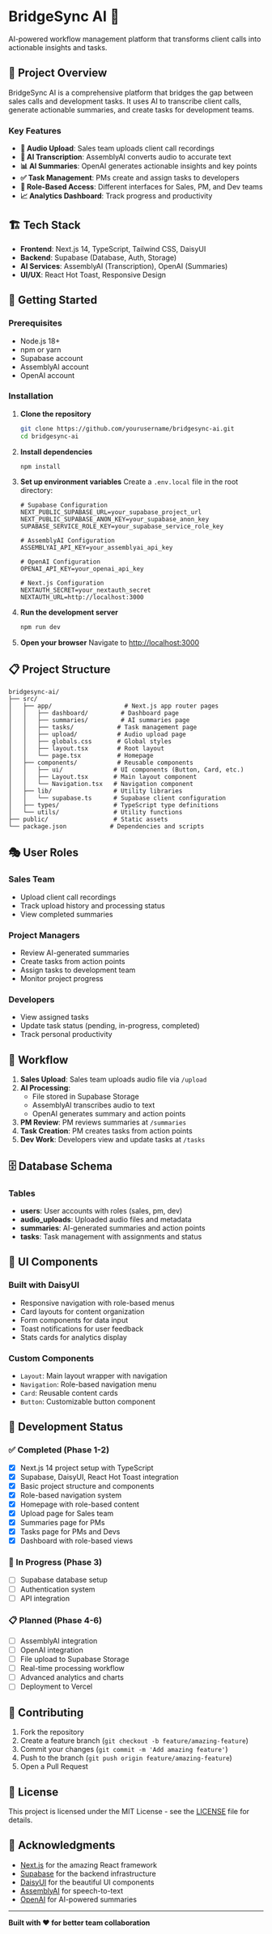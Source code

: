 # BridgeSync AI 🚀

AI-powered workflow management platform that transforms client calls into actionable insights and tasks.

## 🎯 Project Overview

BridgeSync AI is a comprehensive platform that bridges the gap between sales calls and development tasks. It uses AI to transcribe client calls, generate actionable summaries, and create tasks for development teams.

### Key Features

- **🎤 Audio Upload**: Sales team uploads client call recordings
- **🤖 AI Transcription**: AssemblyAI converts audio to accurate text
- **📊 AI Summaries**: OpenAI generates actionable insights and key points
- **✅ Task Management**: PMs create and assign tasks to developers
- **👥 Role-Based Access**: Different interfaces for Sales, PM, and Dev teams
- **📈 Analytics Dashboard**: Track progress and productivity

## 🏗️ Tech Stack

- **Frontend**: Next.js 14, TypeScript, Tailwind CSS, DaisyUI
- **Backend**: Supabase (Database, Auth, Storage)
- **AI Services**: AssemblyAI (Transcription), OpenAI (Summaries)
- **UI/UX**: React Hot Toast, Responsive Design

## 🚀 Getting Started

### Prerequisites

- Node.js 18+ 
- npm or yarn
- Supabase account
- AssemblyAI account
- OpenAI account

### Installation

1. **Clone the repository**
   ```bash
   git clone https://github.com/yourusername/bridgesync-ai.git
   cd bridgesync-ai
   ```

2. **Install dependencies**
   ```bash
   npm install
   ```

3. **Set up environment variables**
   Create a `.env.local` file in the root directory:
   ```env
   # Supabase Configuration
   NEXT_PUBLIC_SUPABASE_URL=your_supabase_project_url
   NEXT_PUBLIC_SUPABASE_ANON_KEY=your_supabase_anon_key
   SUPABASE_SERVICE_ROLE_KEY=your_supabase_service_role_key

   # AssemblyAI Configuration
   ASSEMBLYAI_API_KEY=your_assemblyai_api_key

   # OpenAI Configuration
   OPENAI_API_KEY=your_openai_api_key

   # Next.js Configuration
   NEXTAUTH_SECRET=your_nextauth_secret
   NEXTAUTH_URL=http://localhost:3000
   ```

4. **Run the development server**
   ```bash
   npm run dev
   ```

5. **Open your browser**
   Navigate to [http://localhost:3000](http://localhost:3000)

## 📋 Project Structure

```
bridgesync-ai/
├── src/
│   ├── app/                    # Next.js app router pages
│   │   ├── dashboard/         # Dashboard page
│   │   ├── summaries/         # AI summaries page
│   │   ├── tasks/            # Task management page
│   │   ├── upload/           # Audio upload page
│   │   ├── globals.css       # Global styles
│   │   ├── layout.tsx        # Root layout
│   │   └── page.tsx          # Homepage
│   ├── components/           # Reusable components
│   │   ├── ui/              # UI components (Button, Card, etc.)
│   │   ├── Layout.tsx       # Main layout component
│   │   └── Navigation.tsx   # Navigation component
│   ├── lib/                 # Utility libraries
│   │   └── supabase.ts      # Supabase client configuration
│   ├── types/               # TypeScript type definitions
│   └── utils/               # Utility functions
├── public/                  # Static assets
└── package.json            # Dependencies and scripts
```

## 🎭 User Roles

### Sales Team
- Upload client call recordings
- Track upload history and processing status
- View completed summaries

### Project Managers
- Review AI-generated summaries
- Create tasks from action points
- Assign tasks to development team
- Monitor project progress

### Developers
- View assigned tasks
- Update task status (pending, in-progress, completed)
- Track personal productivity

## 🔄 Workflow

1. **Sales Upload**: Sales team uploads audio file via `/upload`
2. **AI Processing**: 
   - File stored in Supabase Storage
   - AssemblyAI transcribes audio to text
   - OpenAI generates summary and action points
3. **PM Review**: PM reviews summaries at `/summaries`
4. **Task Creation**: PM creates tasks from action points
5. **Dev Work**: Developers view and update tasks at `/tasks`

## 🗄️ Database Schema

### Tables

- **users**: User accounts with roles (sales, pm, dev)
- **audio_uploads**: Uploaded audio files and metadata
- **summaries**: AI-generated summaries and action points
- **tasks**: Task management with assignments and status

## 🎨 UI Components

### Built with DaisyUI
- Responsive navigation with role-based menus
- Card layouts for content organization
- Form components for data input
- Toast notifications for user feedback
- Stats cards for analytics display

### Custom Components
- `Layout`: Main layout wrapper with navigation
- `Navigation`: Role-based navigation menu
- `Card`: Reusable content cards
- `Button`: Customizable button component

## 🚧 Development Status

### ✅ Completed (Phase 1-2)
- [x] Next.js 14 project setup with TypeScript
- [x] Supabase, DaisyUI, React Hot Toast integration
- [x] Basic project structure and components
- [x] Role-based navigation system
- [x] Homepage with role-based content
- [x] Upload page for Sales team
- [x] Summaries page for PMs
- [x] Tasks page for PMs and Devs
- [x] Dashboard with role-based views

### 🔄 In Progress (Phase 3)
- [ ] Supabase database setup
- [ ] Authentication system
- [ ] API integration

### 📋 Planned (Phase 4-6)
- [ ] AssemblyAI integration
- [ ] OpenAI integration
- [ ] File upload to Supabase Storage
- [ ] Real-time processing workflow
- [ ] Advanced analytics and charts
- [ ] Deployment to Vercel

## 🤝 Contributing

1. Fork the repository
2. Create a feature branch (`git checkout -b feature/amazing-feature`)
3. Commit your changes (`git commit -m 'Add amazing feature'`)
4. Push to the branch (`git push origin feature/amazing-feature`)
5. Open a Pull Request

## 📝 License

This project is licensed under the MIT License - see the [LICENSE](LICENSE) file for details.

## 🙏 Acknowledgments

- [Next.js](https://nextjs.org/) for the amazing React framework
- [Supabase](https://supabase.com/) for the backend infrastructure
- [DaisyUI](https://daisyui.com/) for the beautiful UI components
- [AssemblyAI](https://www.assemblyai.com/) for speech-to-text
- [OpenAI](https://openai.com/) for AI-powered summaries

---

**Built with ❤️ for better team collaboration**
